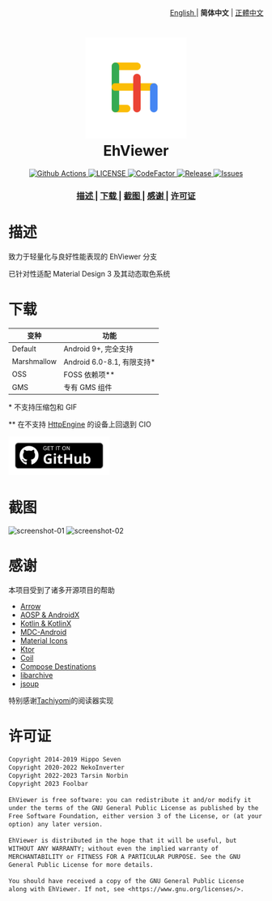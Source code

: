 <p align="right">
  <a href="/README.md">
  English
  </a>
  <span> | </span>
  <strong>简体中文</strong>
  <span> | </span>
  <a href="/docs/README/zh-tw.md">
  正體中文
  </a>
</p>

<h1 align="center">
  <img src="https://github.com/Ehviewer-Overhauled/Art/blob/master/launcher_icon-web.svg" width="200" alt="EhViewer">
  <br>EhViewer<br>
</h1>

<p align="center">
  <a href="https://github.com/FooIbar/EhViewer/actions/workflows/ci.yml">
    <img src="https://github.com/FooIbar/EhViewer/actions/workflows/ci.yml/badge.svg" alt="Github Actions">
  </a>
  <a href="/LICENSE">
    <img src="https://img.shields.io/github/license/FooIbar/EhViewer" alt="LICENSE">
  </a>
  <a href="https://www.codefactor.io/repository/github/FooIbar/EhViewer">
    <img src="https://www.codefactor.io/repository/github/FooIbar/EhViewer/badge" alt="CodeFactor">
  </a>
  <a href="https://github.com/FooIbar/EhViewer/releases">
    <img src="https://img.shields.io/github/v/release/FooIbar/EhViewer" alt="Release">
  </a>
  <a href="https://github.com/FooIbar/EhViewer/issues">
    <img src="https://img.shields.io/github/issues/FooIbar/EhViewer" alt="Issues">
  </a>
</p>

<div align="center">
  <h3>
    <a href="#描述">
    描述
    </a>
    <span> | </span>
    <a href="#下载">
    下载
    </a>
    <span> | </span>
    <a href="#截图">
    截图
    </a>
    <span> | </span>
    <a href="#感谢">
    感谢
    </a>
    <span> | </span>
    <a href="#许可证">
    许可证
    </a>
  </h3>
</div>

# 描述

致力于轻量化与良好性能表现的 EhViewer 分支

已针对性适配 Material Design 3 及其动态取色系统

# 下载

| 变种          | 功能                     |
|-------------|------------------------|
| Default     | Android 9+, 完全支持       |
| Marshmallow | Android 6.0-8.1, 有限支持* |
| OSS         | FOSS 依赖项**             |
| GMS         | 专有 GMS 组件              |

\* 不支持压缩包和 GIF

** 在不支持 [HttpEngine](https://developer.android.com/reference/android/net/http/HttpEngine) 的设备上回退到 CIO

<a href="https://github.com/FooIbar/EhViewer/releases">
<img alt="Get it on GitHub" src="https://github.com/Ehviewer-Overhauled/Art/blob/master/get-it-on-github.svg" width="200px"/>
</a>

# 截图

![screenshot-01](https://github.com/Ehviewer-Overhauled/Art/blob/master/screenshot-01.png)
![screenshot-02](https://github.com/Ehviewer-Overhauled/Art/blob/master/screenshot-02.png)

# 感谢

本项目受到了诸多开源项目的帮助

- [Arrow](https://arrow-kt.io/)
- [AOSP & AndroidX](http://source.android.com/)
- [Kotlin & KotlinX](https://kotlinlang.org/)
- [MDC-Android](https://github.com/material-components/material-components-android)
- [Material Icons](https://github.com/google/material-design-icons)
- [Ktor](https://ktor.io/)
- [Coil](https://coil-kt.github.io/coil/)
- [Compose Destinations](https://composedestinations.rafaelcosta.xyz/)
- [libarchive](http://www.libarchive.org/)
- [jsoup](https://jsoup.org/)

特别感谢[Tachiyomi](https://tachiyomi.org/)的阅读器实现

# 许可证

    Copyright 2014-2019 Hippo Seven
    Copyright 2020-2022 NekoInverter
    Copyright 2022-2023 Tarsin Norbin
    Copyright 2023 Foolbar

    EhViewer is free software: you can redistribute it and/or modify it under the terms of the GNU General Public License as published by the Free Software Foundation, either version 3 of the License, or (at your option) any later version.

    EhViewer is distributed in the hope that it will be useful, but WITHOUT ANY WARRANTY; without even the implied warranty of MERCHANTABILITY or FITNESS FOR A PARTICULAR PURPOSE. See the GNU General Public License for more details.

    You should have received a copy of the GNU General Public License along with EhViewer. If not, see <https://www.gnu.org/licenses/>.
